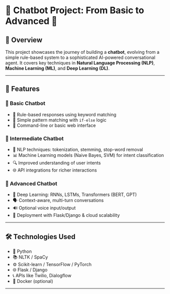 # 🤖 Chatbot Project: From Basic to Advanced 🚀

## 🌟 Overview

This project showcases the journey of building a **chatbot**, evolving from a simple rule-based system to a sophisticated AI-powered conversational agent. It covers key techniques in **Natural Language Processing (NLP)**, **Machine Learning (ML)**, and **Deep Learning (DL)**.

---

## 🚩 Features

### 🐣 Basic Chatbot
- 🤖 Rule-based responses using keyword matching
- 🧩 Simple pattern matching with `if-else` logic
- 💬 Command-line or basic web interface

### 🦾 Intermediate Chatbot
- 🧠 NLP techniques: tokenization, stemming, stop-word removal
- 📊 Machine Learning models (Naive Bayes, SVM) for intent classification
- 🔍 Improved understanding of user intents
- 🌐 API integrations for richer interactions

### 🧠 Advanced Chatbot
- 🤗 Deep Learning: RNNs, LSTMs, Transformers (BERT, GPT)
- 🗣️ Context-aware, multi-turn conversations
- 🔊 Optional voice input/output
- 🚀 Deployment with Flask/Django & cloud scalability

---

## 🛠️ Technologies Used

- 🐍 Python  
- 📚 NLTK / SpaCy  
- ⚙️ Scikit-learn / TensorFlow / PyTorch  
- 🌐 Flask / Django  
- 📞 APIs like Twilio, Dialogflow  
- 🐳 Docker (optional)

---
